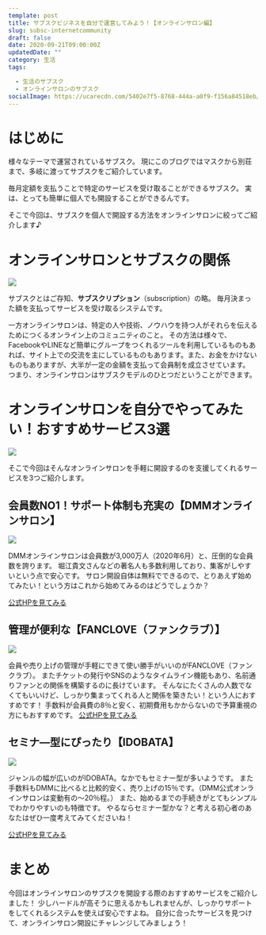 ```yaml
---
template: post
title: サブスクビジネスを自分で運営してみよう！【オンラインサロン編】
slug: subsc-internetcommunity
draft: false
date: 2020-09-21T09:00:00Z
updatedDate: ""
category: 生活
tags:

  - 生活のサブスク
  - オンラインサロンのサブスク
socialImage: https://ucarecdn.com/5402e7f5-8768-444a-a0f9-f156a84518eb/
---
```


# はじめに
様々なテーマで運営されているサブスク。
現にこのブログではマスクから別荘まで、多岐に渡ってサブスクをご紹介しています。

毎月定額を支払うことで特定のサービスを受け取ることができるサブスク。
実は、とっても簡単に個人でも開設することができるんです。

そこで今回は、サブスクを個人で開設する方法をオンラインサロンに絞ってご紹介します♪

# オンラインサロンとサブスクの関係

![](https://ucarecdn.com/d2f8e252-c5e8-4d8f-87b7-87ec70e1048f/)

サブスクとはご存知、**サブスクリプション**（subscription）の略。
毎月決まった額を支払ってサービスを受け取るシステムです。

一方オンラインサロンは、特定の人や技術、ノウハウを持つ人がそれらを伝えるためにつくるオンライン上のコミュニティのこと。
その方法は様々で、FacebookやLINEなど簡単にグループをつくれるツールを利用しているものもあれば、サイト上での交流を主にしているものもあります。また、お金をかけないものもありますが、大半が一定の金額を支払って会員制を成立させています。
つまり、オンラインサロンはサブスクモデルのひとつだということができます。

# オンラインサロンを自分でやってみたい！おすすめサービス3選

![](https://ucarecdn.com/7609ea25-cd0c-41b6-8f5a-9736147aed66/)

そこで今回はそんなオンラインサロンを手軽に開設するのを支援してくれるサービスを3つご紹介します。

## 会員数NO1！サポート体制も充実の【DMMオンラインサロン】

![](https://ucarecdn.com/90f06d5a-3d32-4e08-81ef-210801535161/)

DMMオンラインサロンは会員数が3,000万人（2020年6月）と、圧倒的な会員数を誇ります。
堀江貴文さんなどの著名人も多数利用しており、集客がしやすいという点で安心です。
サロン開設自体は無料でできるので、とりあえず始めてみたい！という方はこれから始めてみるのはどうでしょうか？

[公式HPを見てみる](https://lounge.dmm.com/)

## 管理が便利な【FANCLOVE（ファンクラブ）】
![](https://ucarecdn.com/7645d05a-787b-45b1-9320-fddaf85b0381/)

会員や売り上げの管理が手軽にできて使い勝手がいいのがFANCLOVE（ファンクラブ）。
またチケットの発行やSNSのようなタイムライン機能もあり、名前通りファンとの関係を構築するのに長けています。
そんなにたくさんの人数でなくてもいいけど、しっかり集まってくれる人と関係を築きたい！という人におすすめです！
手数料が会員費の8％と安く、初期費用もかからないので予算重視の方にもおすすめです。
[公式HPを見てみる](https://fanclove.jp/)

## セミナ―型にぴったり【IDOBATA】

![](https://ucarecdn.com/a2c1fd40-d171-4b84-a619-57d3c99dd4ff/)

ジャンルの幅が広いのがIDOBATA。なかでもセミナー型が多いようです。
また手数料もDMMに比べると比較的安く、売り上げの15％です。（DMM公式オンラインサロンは変動有の～20％程。）
また、始めるまでの手続きがとてもシンプルでわかりやすいのも特徴です。
やるならセミナー型かな？と考える初心者のあなたはぜひ一度考えてみてくださいね！


 [公式HPを見てみる](https://idobata-salon.com/index/)

# まとめ

今回はオンラインサロンのサブスクを開設する際のおすすめサービスをご紹介しました！
少しハードルが高そうに思えるかもしれませんが、しっかりサポートをしてくれるシステムを使えば安心ですよね。
自分に合ったサービスを見つけて、オンラインサロン開設にチャレンジしてみましょう！
